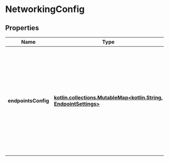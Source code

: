
# NetworkingConfig

## Properties
| Name | Type | Description | Notes |
| ------------ | ------------- | ------------- | ------------- |
| **endpointsConfig** | [**kotlin.collections.MutableMap&lt;kotlin.String, EndpointSettings&gt;**](EndpointSettings.md) | A mapping of network name to endpoint configuration for that network. The endpoint configuration can be left empty to connect to that network with no particular endpoint configuration.  |  [optional] |



